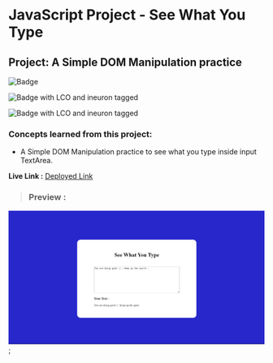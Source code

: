# JavaScript Project - See What You Type

## **Project: A Simple DOM Manipulation practice**

![Badge](https://img.shields.io/badge/Javascript-See_What_You_Type-brightgreen " Simple App")

![Badge with LCO and ineuron tagged](https://img.shields.io/badge/Ineuron.ai-LCO-brightgreen)

![Badge with LCO and ineuron tagged](https://img.shields.io/badge/Full%20Stack%20JavaScript%20bootcamp-Hitesh%20Choudhary-brightgreen)

### Concepts learned from this project:
- A Simple DOM Manipulation practice to see what you type inside input TextArea.


**Live Link :** [Deployed Link](https://js-project-seewhatyoutype.netlify.app/)
>### Preview :

![Homepage screenshot-1](preview.png);

